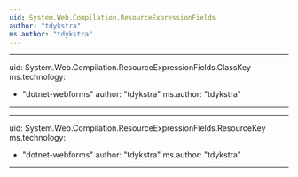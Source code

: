 ```yaml
---
uid: System.Web.Compilation.ResourceExpressionFields
author: "tdykstra"
ms.author: "tdykstra"
---
```


---
uid: System.Web.Compilation.ResourceExpressionFields.ClassKey
ms.technology: 
  - "dotnet-webforms"
author: "tdykstra"
ms.author: "tdykstra"
---

---
uid: System.Web.Compilation.ResourceExpressionFields.ResourceKey
ms.technology: 
  - "dotnet-webforms"
author: "tdykstra"
ms.author: "tdykstra"
---
